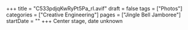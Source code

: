 +++
title = "C533pdjqKwRyPt5Pa_rI.avif"
draft = false
tags = ["Photos"]
categories = ["Creative Engineering"]
pages = ["Jingle Bell Jamboree"]
startDate = ""
+++
Center stage, date unknown
